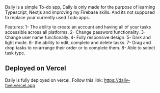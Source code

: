 Daily is a simple To-do app, Daily is only made for the purpose of learning Typescript, Nextjs and improving my Firebase skills. And its not supposed to replace your currently used Todo apps.

Features:
1- The ability to create an account and having all of your tasks accessible across all platforms.
2- Change password functionality.
3- Change user name functionally.
4- Fully responsive design.
5- Dark and light mode.
6- the ability to edit, complete and delete tasks.
7- Drag and drop tasks to re-arrange their order or to complete them.
8- Able to select task type.

## Deployed on Vercel

Daily is fully deployed on vercel. Follow this link: https://daily-five.vercel.app
